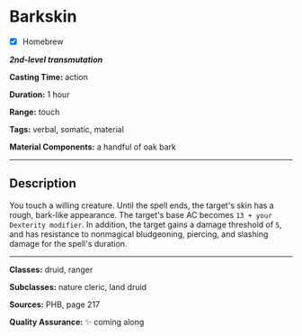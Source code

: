 # Barkskin

- [x] Homebrew

***2nd-level transmutation***

**Casting Time:** action

**Duration:** 1 hour

**Range:** touch

**Tags:** verbal, somatic, material

**Material Components:** a handful of oak bark

---

## Description
You touch a willing creature.
Until the spell ends, the target's skin has a rough, bark-like appearance.
The target's base AC becomes `13 + your Dexterity modifier`.
In addition, the target gains a damage threshold of `5`, and has resistance to nonmagical bludgeoning, piercing, and slashing damage for the spell's duration.

---

**Classes:** druid, ranger

**Subclasses:** nature cleric, land druid

**Sources:** PHB, page 217

**Quality Assurance:** :sparkles: coming along
